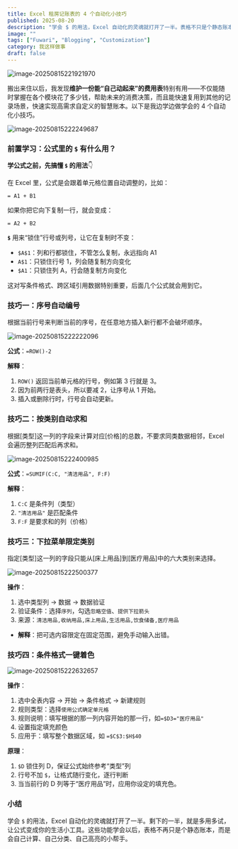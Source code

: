 ```yaml
---
title: Excel 租房记账表的 4 个自动化小技巧
published: 2025-08-20
description: "学会 $ 的用法，Excel 自动化的灵魂就打开了一半。表格不只是个静态账本，而是会自己计算、自己分类、自己高亮的小帮手。"
image: ""
tags: ["Fuwari", "Blogging", "Customization"]
category: 我这样做事
draft: false
---
```


![image-20250815221921970](./HT-Vol01/image-20250815221921970.png)

搬出来住以后，我发现**维护一份能“自己动起来”的费用表**特别有用——不仅能随时掌握在各个模块花了多少钱，帮助未来的消费决策，而且能快速复用到其他的记录场景，快速实现高需求自定义的智慧账本。以下是我边学边做学会的 4 个自动化小技巧。

![image-20250815222249687](./HT-Vol01/image-20250815222249687.png)

### **前置学习：公式里的 `$` 有什么用？**

**学公式之前，先搞懂 `$` 的用法**👇

在 Excel 里，公式是会跟着单元格位置自动调整的，比如：

```
= A1 + B1
```

如果你把它向下复制一行，就会变成：

```
= A2 + B2
```

**`$`** 用来“锁住”行号或列号，让它在复制时不变：

- `$A$1`：列和行都锁住，不管怎么复制，永远指向 A1
- `A$1`：只锁住行号 1，列会随复制方向变化
- `$A1`：只锁住列 A，行会随复制方向变化

这对写条件格式、跨区域引用数据特别重要，后面几个公式就会用到它。

### **技巧一：序号自动编号**

根据当前行号来判断当前的序号，在任意地方插入新行都不会破坏顺序。

![image-20250815222222096](./HT-Vol01/image-20250815222222096.png)

**公式**：`=ROW()-2`

**解释**：

1. `ROW()` 返回当前单元格的行号，例如第 3 行就是 3。
2. 因为前两行是表头，所以要减 2，让序号从 1 开始。
3. 插入或删除行时，行号会自动更新。

### **技巧二：按类别自动求和**

根据[类型]这一列的字段来计算对应[价格]的总数，不要求同类数据相邻，Excel 会遍历整列匹配后再求和。

![image-20250815222400985](./HT-Vol01/image-20250815222400985.png)

**公式**：`=SUMIF(C:C, "清洁用品", F:F)`

**解释**：

1. `C:C` 是条件列（类型）
2. `"清洁用品"` 是匹配条件
3. `F:F` 是要求和的列（价格）

### **技巧三：下拉菜单限定类别**

指定[类型]这一列的字段只能从[床上用品]到[医疗用品]中的六大类别来选择。

![image-20250815222500377](./HT-Vol01/image-20250815222500377.png)

**操作**：

1. 选中类型列 → 数据 → 数据验证
2. 验证条件：选择`序列`，勾选`忽略空值`、`提供下拉箭头`
3. 来源：`清洁用品,收纳用品,床上用品,生活用品,饮食储备,医疗用品`

- **解释**：把可选内容限定在固定范围，避免手动输入出错。

### **技巧四：条件格式一键着色**

![image-20250815222632657](./HT-Vol01/image-20250815222632657.png)

**操作**：

1. 选中全表内容 → 开始 → 条件格式 → 新建规则 
2. 规则类型：选择`使用公式确定单元格`
3. 规则说明：填写根据的那一列内容开始的那一行，如`=$D3="医疗用品"`
4. 设置指定填充颜色
5. 应用于：填写整个数据区域，如 `=$C$3:$H$40`

**原理**：

1. `$D` 锁住列 D，保证公式始终参考“类型”列
2. 行号不加 `$`，让格式随行变化，逐行判断
3. 当当前行的 D 列等于“医疗用品”时，应用你设定的填充色。

### 小结

 学会 `$` 的用法，Excel 自动化的灵魂就打开了一半。剩下的一半，就是多用多试，让公式变成你的生活小工具。这些功能学会以后，表格不再只是个静态账本，而是会自己计算、自己分类、自己高亮的小帮手。

